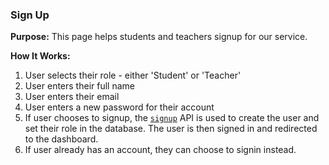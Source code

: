 ### Sign Up

**Purpose:** This page helps students and teachers signup for our service.

**How It Works:** 
1. User selects their role - either 'Student' or 'Teacher'
2. User enters their full name
3. User enters their email
4. User enters a new password for their account
5. If user chooses to signup, the [`signup`](https://github.com/CSC59939/Rails/wiki/API-Documentation#sign-up) 
API is used to create the user and set their role in the database. The user is then signed in and redirected to the dashboard.
6. If user already has an account, they can choose to signin instead.
